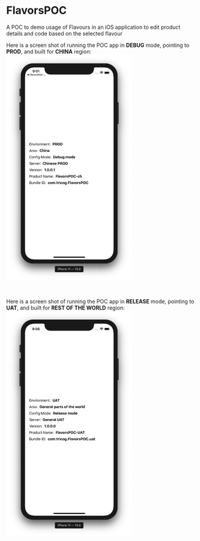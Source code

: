 # FlavorsPOC
A POC to demo usage of Flavours in an iOS application to edit product details and code based on the selected flavour

Here is a screen shot of running the POC app in **DEBUG** mode, pointing to **PROD**, and built for **CHINA** region:
<img src="Images/Screenshots/Chinese-PROD-Debug.png" height="600" />

<br />

Here is a screen shot of running the POC app in **RELEASE** mode, pointing to **UAT**, and built for **REST OF THE WORLD** region:
<img src="Images/Screenshots/RestOfWorld-UAT-Release.png" height="600" />
